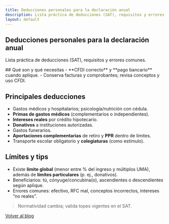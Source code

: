```yaml
---
title: Deducciones personales para la declaración anual
description: Lista práctica de deducciones (SAT), requisitos y errores comunes.
layout: default
---
```

<section class="container">
<h1 class="section-title">Deducciones personales para la declaración anual</h1>
<p class="section-sub">Lista práctica de deducciones (SAT), requisitos y errores comunes.</p>
<article class="card">
## Qué son y qué necesitas
- **CFDI correcto** y **pago bancario** cuando aplique.
- Conserva facturas y comprobantes; revisa conceptos y uso CFDI.

## Principales deducciones
- Gastos médicos y hospitalarios; psicología/nutrición con cédula.
- **Primas de gastos médicos** (complementarios o independientes).
- **Intereses reales** por crédito hipotecario.
- **Donativos** a instituciones autorizadas.
- Gastos funerarios.
- **Aportaciones complementarias** de retiro y **PPR** dentro de límites.
- Transporte escolar obligatorio y **colegiaturas** (como estímulo).

## Límites y tips
- Existe **límite global** (menor entre % del ingreso y múltiplos UMA), además de **límites particulares** (p. ej., donativos).
- Beneficiarios: tú, cónyuge/concubina(o), ascendientes o descendientes según aplique.
- Errores comunes: efectivo, RFC mal, conceptos incorrectos, intereses “no reales”.

> Normatividad cambia; valida topes vigentes en el SAT.

</article>
<p><a href="{ '{' } '/blog/' | relative_url { '}' }" class="btn" style="margin-top:12px">Volver al blog</a></p>
</section>
